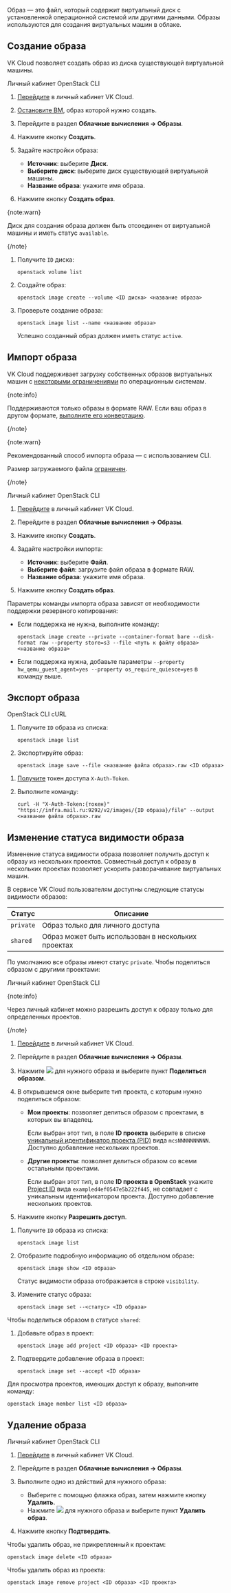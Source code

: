 Образ — это файл, который содержит виртуальный диск с установленной операционной системой или другими данными. Образы используются для создания виртуальных машин в облаке.

## Создание образа

VK Cloud позволяет создать образ из диска существующей виртуальной машины.

<tabs>
<tablist>
<tab>Личный кабинет</tab>
<tab>OpenStack CLI</tab>
</tablist>
<tabpanel>

1. [Перейдите](https://msk.cloud.vk.com/app/) в личный кабинет VK Cloud.
1. [Остановите ВМ](../../../instructions/vm/vm-manage#start_stop_restart_vm), образ которой нужно создать.  
1. Перейдите в раздел **Облачные вычисления → Образы**.
1. Нажмите кнопку **Создать**.
1. Задайте настройки образа:

   - **Источник**: выберите **Диск**.
   - **Выберите диск**: выберите диск существующей виртуальной машины.
   - **Название образа**: укажите имя образа.
1. Нажмите кнопку **Создать образ**.

</tabpanel>
<tabpanel>

{note:warn}

Диск для создания образа должен быть отсоединен от виртуальной машины и иметь статус `available`.

{/note}

1. Получите `ID` диска:

   ```console
   openstack volume list
   ```

2. Создайте образ:

   ```console
   openstack image create --volume <ID диска> <название образа>
   ```

3. Проверьте создание образа:

   ```console
   openstack image list --name <название образа>
   ```

   Успешно созданный образ должен иметь статус `active`.

</tabpanel>
</tabs>

## Импорт образа

VK Cloud поддерживает загрузку собственных образов виртуальных машин с [некоторыми ограничениями](/ru/computing/iaas/concepts/oper-system) по операционным системам.

{note:info}

Поддерживаются только образы в формате RAW. Если ваш образ в другом формате, [выполните его конвертацию](../../../how-to-guides/packer#1_konvertiruyte_obraz_v_format_raw).

{/note}

{note:warn}

Рекомендованный способ импорта образа — с использованием CLI.

Размер загружаемого файла [ограничен](/ru/tools-for-using-services/account/concepts/quotasandlimits#images-volumes).

{/note}

<tabs>
<tablist>
<tab>Личный кабинет</tab>
<tab>OpenStack CLI</tab>
</tablist>
<tabpanel>

1. [Перейдите](https://msk.cloud.vk.com/app/) в личный кабинет VK Cloud.
1. Перейдите в раздел **Облачные вычисления → Образы**.
1. Нажмите кнопку **Создать**.
1. Задайте настройки импорта:

   - **Источник**: выберите **Файл**.
   - **Выберите файл**: загрузите файл образа в формате RAW.
   - **Название образа**: укажите имя образа.
1. Нажмите кнопку **Создать образ**.

</tabpanel>
<tabpanel>

Параметры команды импорта образа зависят от необходимости поддержки резервного копирования:

- Если поддержка не нужна, выполните команду:

   ```console
   openstack image create --private --container-format bare --disk-format raw --property store=s3 --file <путь к файлу образа> <название образа>
   ```

- Если поддержка нужна, добавьте параметры `--property hw_qemu_guest_agent=yes --property os_require_quiesce=yes` в команду выше.

</tabpanel>
</tabs>

## Экспорт образа

<tabs>
<tablist>
<tab>OpenStack CLI</tab>
<tab>cURL</tab>
</tablist>
<tabpanel>

1. Получите `ID` образа из списка:

   ```console
   openstack image list
   ```

2. Экспортируйте образ:

   ```console
   openstack image save --file <название файла образа>.raw <ID образа>
   ```

</tabpanel>
<tabpanel>

1. [Получите](/ru/tools-for-using-services/api/rest-api/case-keystone-token) токен доступа `X-Auth-Token`.
1. Выполните команду:

   ```console
   curl -H "X-Auth-Token:{токен}" "https://infra.mail.ru:9292/v2/images/{ID образа}/file" --output <название файла образа>.raw
   ```

</tabpanel>
</tabs>

## Изменение статуса видимости образа

Изменение статуса видимости образа позволяет получить доступ к образу из нескольких проектов. Совместный доступ к образу в нескольких проектах позволяет ускорить разворачивание виртуальных машин.

В сервисе VK Cloud пользователям доступны следующие статусы видимости образов:

| Статус      | Описание                                            |
|-------------|-----------------------------------------------------|
| `private`   | Образ только для личного доступа                    |
| `shared`    | Образ может быть использован в нескольких проектах  |

По умолчанию все образы имеют статус `private`. Чтобы поделиться образом с другими проектами:

<tabs>
<tablist>
<tab>Личный кабинет</tab>
<tab>OpenStack CLI</tab>
</tablist>
<tabpanel>

{note:info}

Через личный кабинет можно разрешить доступ к образу только для определенных проектов.

{/note}

1. [Перейдите](https://msk.cloud.vk.com/app/) в личный кабинет VK Cloud.
1. Перейдите в раздел **Облачные вычисления → Образы**.
1. Нажмите ![ ](/ru/assets/more-icon.svg "inline") для нужного образа и выберите пункт **Поделиться образом**.
1. В открывшемся окне выберите тип проекта, с которым нужно поделиться образом:

   - **Мои проекты**: позволяет делиться образом с проектами, в которых вы владелец.

     Если выбран этот тип, в поле **ID проекта** выберите в списке [уникальный идентификатор проекта (PID)](/ru/tools-for-using-services/account/instructions/project-settings/manage#poluchenie_identifikatora_proekta) вида `mcsNNNNNNNNNN`. Доступно добавление нескольких проектов.

   - **Другие проекты**: позволяет делиться образом со всеми остальными проектами.
   
     Если выбран этот тип, в поле **ID проекта в OpenStack** укажите [Project ID](https://cloud.vk.com/docs/tools-for-using-services/api/rest-api/endpoints#poluchenie_project_id) вида `exampled4ef0547e5b222f445`, не совпадает с уникальным идентификатором проекта. Доступно добавление нескольких проектов.

1. Нажмите кнопку **Разрешить доступ**.

</tabpanel>
<tabpanel>

1. Получите `ID` образа из списка:

   ```console
   openstack image list
   ```

2. Отобразите подробную информацию об отдельном образе:

   ```console
   openstack image show <ID образа>
   ```

   Статус видимости образа отображается в строке `visibility`.

3. Измените статус образа:

   ```console
   openstack image set --<статус> <ID образа>
   ```

Чтобы поделиться образом в статусе `shared`:

1. Добавьте образ в проект:

   ```console
   openstack image add project <ID образа> <ID проекта>
   ```

2. Подтвердите добавление образа в проект:

   ```console
   openstack image set --accept <ID образа>
   ```

Для просмотра проектов, имеющих доступ к образу, выполните команду:

```console
openstack image member list <ID образа>
```

</tabpanel>
</tabs>

## Удаление образа

<tabs>
<tablist>
<tab>Личный кабинет</tab>
<tab>OpenStack CLI</tab>
</tablist>
<tabpanel>

1. [Перейдите](https://msk.cloud.vk.com/app/) в личный кабинет VK Cloud.
2. Перейдите в раздел **Облачные вычисления → Образы**.
3. Выполните одно из действий для нужного образа:

   - Выберите с помощью флажка образ, затем нажмите кнопку **Удалить**.
   - Нажмите ![ ](/ru/assets/more-icon.svg "inline") для нужного образа и выберите пункт **Удалить образ**.

4. Нажмите кнопку **Подтвердить**.

</tabpanel>
<tabpanel>

Чтобы удалить образ, не прикрепленный к проектам:

```console
openstack image delete <ID образа>
```

Чтобы удалить образ из проекта:

```console
openstack image remove project <ID образа> <ID проекта>
```

</tabpanel>
</tabs>
